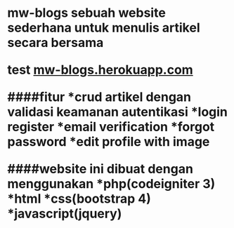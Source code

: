<h1>mw-blogs</>
sebuah website sederhana untuk menulis artikel secara bersama

test
[mw-blogs.herokuapp.com](http://mw-blogs.herokuapp.com/)

####fitur
*crud artikel dengan validasi keamanan
autentikasi
*login register
*email verification
*forgot password
\*edit profile with image

####website ini dibuat dengan menggunakan
*php(codeigniter 3)
*html
*css(bootstrap 4)
*javascript(jquery)
